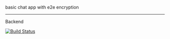 basic chat app with e2e encryption


---

Backend

[![Build Status](https://semaphoreci.com/api/v1/syfgkjasdkn/almost-secure/branches/master/shields_badge.svg)](https://semaphoreci.com/syfgkjasdkn/almost-secure)
